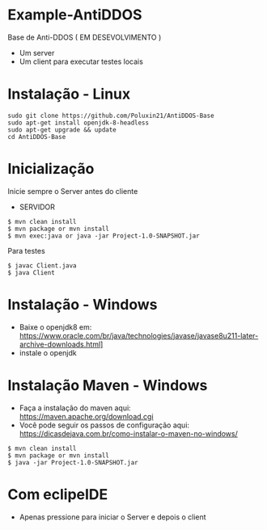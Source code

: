 # Example-AntiDDOS
Base de Anti-DDOS ( EM DESEVOLVIMENTO )
- Um server 
- Um client para executar testes locais

# Instalação - Linux

``` 
sudo git clone https://github.com/Poluxin21/AntiDDOS-Base
sudo apt-get install openjdk-8-headless
sudo apt-get upgrade && update
cd AntiDDOS-Base
``` 

# Inicialização

Inicie sempre o Server antes do cliente

- SERVIDOR

```
$ mvn clean install
$ mvn package or mvn install
$ mvn exec:java or java -jar Project-1.0-SNAPSHOT.jar
```
Para testes

```
$ javac Client.java
$ java Client
```

# Instalação - Windows

- Baixe o openjdk8 em: https://www.oracle.com/br/java/technologies/javase/javase8u211-later-archive-downloads.html]
- instale o openjdk 

# Instalação Maven - Windows
- Faça a instalação do maven aqui: https://maven.apache.org/download.cgi
- Você pode seguir os passos de configuração aqui: https://dicasdejava.com.br/como-instalar-o-maven-no-windows/

```
$ mvn clean install
$ mvn package or mvn install
$ java -jar Project-1.0-SNAPSHOT.jar
```

# Com eclipeIDE 
- Apenas pressione para iniciar o Server e depois o client
